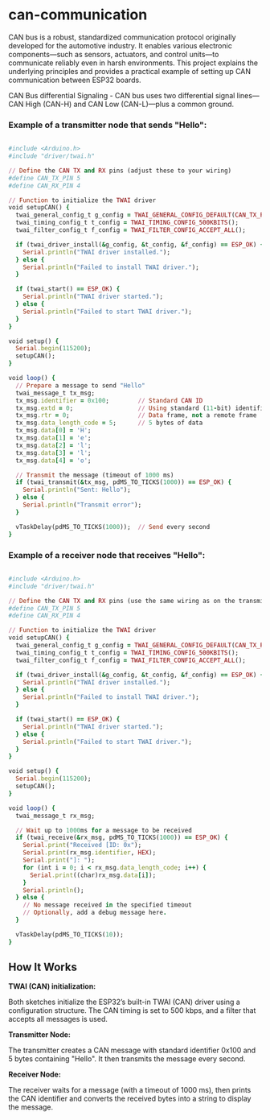 # can-communication

CAN bus is a robust, standardized communication protocol originally developed for the automotive industry. It enables various electronic components—such as sensors, actuators, and control units—to communicate reliably even in harsh environments. This project explains the underlying principles and provides a practical example of setting up CAN communication between ESP32 boards.

CAN Bus differential Signaling - CAN bus uses two differential signal lines—CAN High (CAN-H) and CAN Low (CAN-L)—plus a common ground.

### Example of a transmitter node that sends "Hello":
```ruby

#include <Arduino.h>
#include "driver/twai.h"

// Define the CAN TX and RX pins (adjust these to your wiring)
#define CAN_TX_PIN 5
#define CAN_RX_PIN 4

// Function to initialize the TWAI driver
void setupCAN() {
  twai_general_config_t g_config = TWAI_GENERAL_CONFIG_DEFAULT(CAN_TX_PIN, CAN_RX_PIN, TWAI_MODE_NORMAL);
  twai_timing_config_t t_config = TWAI_TIMING_CONFIG_500KBITS();
  twai_filter_config_t f_config = TWAI_FILTER_CONFIG_ACCEPT_ALL();

  if (twai_driver_install(&g_config, &t_config, &f_config) == ESP_OK) {
    Serial.println("TWAI driver installed.");
  } else {
    Serial.println("Failed to install TWAI driver.");
  }

  if (twai_start() == ESP_OK) {
    Serial.println("TWAI driver started.");
  } else {
    Serial.println("Failed to start TWAI driver.");
  }
}

void setup() {
  Serial.begin(115200);
  setupCAN();
}

void loop() {
  // Prepare a message to send "Hello"
  twai_message_t tx_msg;
  tx_msg.identifier = 0x100;        // Standard CAN ID
  tx_msg.extd = 0;                  // Using standard (11-bit) identifier
  tx_msg.rtr = 0;                   // Data frame, not a remote frame
  tx_msg.data_length_code = 5;      // 5 bytes of data
  tx_msg.data[0] = 'H';
  tx_msg.data[1] = 'e';
  tx_msg.data[2] = 'l';
  tx_msg.data[3] = 'l';
  tx_msg.data[4] = 'o';

  // Transmit the message (timeout of 1000 ms)
  if (twai_transmit(&tx_msg, pdMS_TO_TICKS(1000)) == ESP_OK) {
    Serial.println("Sent: Hello");
  } else {
    Serial.println("Transmit error");
  }

  vTaskDelay(pdMS_TO_TICKS(1000));  // Send every second
}
```

### Example of a receiver node that receives "Hello":
```ruby

#include <Arduino.h>
#include "driver/twai.h"

// Define the CAN TX and RX pins (use the same wiring as on the transmitter)
#define CAN_TX_PIN 5
#define CAN_RX_PIN 4

// Function to initialize the TWAI driver
void setupCAN() {
  twai_general_config_t g_config = TWAI_GENERAL_CONFIG_DEFAULT(CAN_TX_PIN, CAN_RX_PIN, TWAI_MODE_NORMAL);
  twai_timing_config_t t_config = TWAI_TIMING_CONFIG_500KBITS();
  twai_filter_config_t f_config = TWAI_FILTER_CONFIG_ACCEPT_ALL();

  if (twai_driver_install(&g_config, &t_config, &f_config) == ESP_OK) {
    Serial.println("TWAI driver installed.");
  } else {
    Serial.println("Failed to install TWAI driver.");
  }

  if (twai_start() == ESP_OK) {
    Serial.println("TWAI driver started.");
  } else {
    Serial.println("Failed to start TWAI driver.");
  }
}

void setup() {
  Serial.begin(115200);
  setupCAN();
}

void loop() {
  twai_message_t rx_msg;

  // Wait up to 1000ms for a message to be received
  if (twai_receive(&rx_msg, pdMS_TO_TICKS(1000)) == ESP_OK) {
    Serial.print("Received [ID: 0x");
    Serial.print(rx_msg.identifier, HEX);
    Serial.print("]: ");
    for (int i = 0; i < rx_msg.data_length_code; i++) {
      Serial.print((char)rx_msg.data[i]);
    }
    Serial.println();
  } else {
    // No message received in the specified timeout
    // Optionally, add a debug message here.
  }

  vTaskDelay(pdMS_TO_TICKS(10));
}
```

## How It Works
  **TWAI (CAN) initialization:**
  
Both sketches initialize the ESP32’s built-in TWAI (CAN) driver using a configuration structure. The CAN timing is set to 500 kbps, and a filter that accepts all messages is used.

  **Transmitter Node:**

The transmitter creates a CAN message with standard identifier 0x100 and 5 bytes containing "Hello". It then transmits the message every second.
   

  **Receiver Node:**

The receiver waits for a message (with a timeout of 1000 ms), then prints the CAN identifier and converts the received bytes into a string to display the message.
